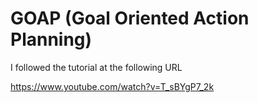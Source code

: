 # GOAP (Goal Oriented Action Planning)

I followed the tutorial at the following URL

https://www.youtube.com/watch?v=T_sBYgP7_2k
